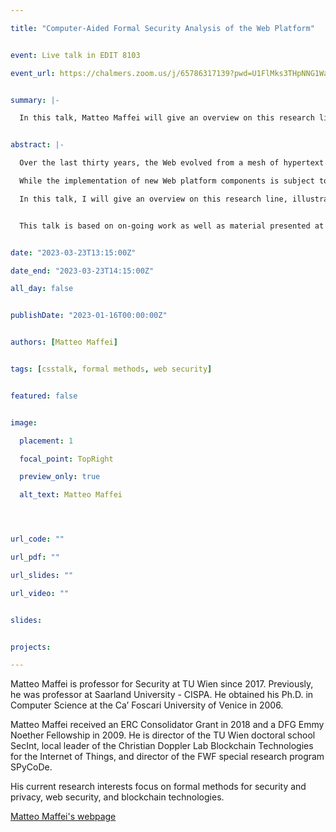 ```yaml
---

title: "Computer-Aided Formal Security Analysis of the Web Platform"


event: Live talk in EDIT 8103

event_url: https://chalmers.zoom.us/j/65786317139?pwd=U1FlMks3THpNNG1WaFRJNkJxQXdBQT09


summary: |-

  In this talk, Matteo Maffei will give an overview on this research line, illustrating how formal methods can positively impact browser and web security. He will initially exemplify  how web security properties can be formalized and enforced, both in browsers and at the level of web specifications. He will then focus on WebSpec, a framework encompassing a formal model of the browser in Coq and a compiler turning Coq specifications into SMT-Lib formulas, thereby enabling the usage of off-the-shelf SMT solvers to automatically discover vulnerabilities and prove security properties. This line of research brings together formal methods and applied security in a cross-fertilizing feedback loop: vulnerabilities identified in the model are measured in the wild and  large-scale evaluations often bring back new threat models that are then fed into the formal specification. This approach allowed us to identify a number of vulnerabilities in the specification and interaction of web components, and to identify fixes that we proved correct in our model.


abstract: |-

  Over the last thirty years, the Web evolved from a mesh of hypertext documents into arguably the most successful software platform. This transition however corresponded to an uncontrolled accumulation of features, which is reflected in the complexity of web browsers, which are considered among the most complex software in use today. New web platform components, i.e., browser functionalities and security mechanisms, are constantly being discussed among browser vendors and the number of Web features is constantly increasing. The launch of a new API however needs to be carefully evaluated, as the addition of a new feature immediately changes the security profile of all existing web applications, as these new APIs, even when not used by any specific application, can be abused by attackers to, e.g., leak private user data.

  While the implementation of new Web platform components is subject to extensive compliance testing, their specification undergoes only manual expert review, lacking principled or automated techniques to detect security vulnerabilities. In addition, most components are tested in isolation, without taking into account the interplay with other components. Even worse, there is no consensus on which security properties should be seen as invariants of the Web, thus expected to hold across platform updates and independently on how its components can possibly interact with each other. An emblematic example is the HttpOnly flag for cookies that was introduced in Internet Explorer 6  to protect the confidentiality of marked cookies by not exposing them to scripts. Eight years after its launch, Singh et al. discovered that this property could be trivially violated by any scripts accessing the response headers of an AJAX request via the getResponseHeader function.  This state of affairs calls for a principled approach security analysis of web components and their interactions.

  In this talk, I will give an overview on this research line, illustrating how formal methods can positively impact browser and web security. I will initially exemplify  how web security properties can be formalized and enforced, both in browsers and at the level of web specifications. I will then focus on WebSpec, a framework encompassing a formal model of the browser in Coq and a compiler turning Coq specifications into SMT-Lib formulas, thereby enabling the usage of off-the-shelf SMT solvers to automatically discover vulnerabilities and prove security properties. This line of research brings together formal methods and applied security in a cross-fertilizing feedback loop: vulnerabilities identified in the model are measured in the wild and  large-scale evaluations often bring back new threat models that are then fed into the formal specification. This approach allowed us to identify a number of vulnerabilities in the specification and interaction of web components, and to identify fixes that we proved correct in our model.


  This talk is based on on-going work as well as material presented at IEEE CSF’20, Usenix Security’21, IEEE S&P’23.


date: "2023-03-23T13:15:00Z"

date_end: "2023-03-23T14:15:00Z"

all_day: false


publishDate: "2023-01-16T00:00:00Z"


authors: [Matteo Maffei]


tags: [csstalk, formal methods, web security]


featured: false


image:

  placement: 1

  focal_point: TopRight

  preview_only: true

  alt_text: Matteo Maffei




url_code: ""

url_pdf: ""

url_slides: ""

url_video: ""


slides:


projects:

---
```




Matteo Maffei is professor for Security at TU Wien since 2017. Previously, he was professor at Saarland University - CISPA. He obtained his Ph.D. in Computer Science at the Ca’ Foscari University of Venice in 2006.



Matteo Maffei received an ERC Consolidator Grant in 2018 and a DFG Emmy Noether Fellowship in 2009. He is director of the TU Wien doctoral school SecInt, local leader of the Christian Doppler Lab Blockchain Technologies for the Internet of Things, and director of the FWF special research program SPyCoDe.



His current research interests focus on formal methods for security and privacy, web security, and blockchain technologies.


[Matteo Maffei's webpage](https://informatics.tuwien.ac.at/people/matteo-maffei)

